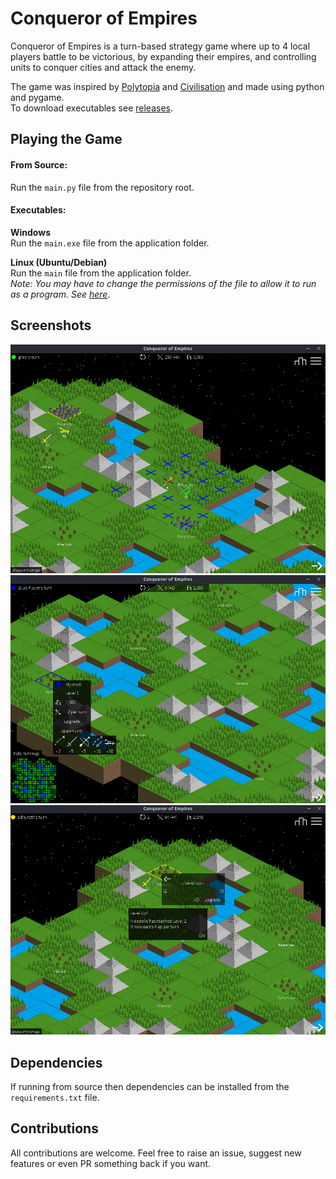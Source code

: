 # Conqueror of Empires
Conqueror of Empires is a turn-based strategy game where up to 4 local players battle to be victorious, by expanding their empires, and controlling units to conquer cities and attack the enemy.

The game was inspired by [Polytopia](http://midjiwan.com/polytopia.html) and [Civilisation](https://civilization.com/) and made using python and pygame.  
To download executables see [releases](https://github.com/Ben-Ryder/Conqueror-of-Empires/releases).

## Playing the Game
#### From Source:  
Run the `main.py` file from the repository root.

#### Executables:  
**Windows**  
Run the `main.exe` file from the application folder.

**Linux (Ubuntu/Debian)**  
Run the `main` file from the application folder.  
*Note: You may have to change the permissions of the file to allow it to run as a program. See [here](https://askubuntu.com/questions/503558/i-cant-run-application-x-executable-files-in-ubuntu-14-04)*.

## Screenshots
![Unit Interactions](docs/screenshots/COE-Unit-Interactions.png)
![Spawn Menu](docs/screenshots/COE-Spawn-Menu.png)
![City Level Up](docs/screenshots/COE-City-Level-Up.png)

## Dependencies
If running from source then dependencies can be installed from the `requirements.txt` file.

## Contributions
All contributions are welcome. Feel free to raise an issue, suggest new features or even PR something back if you want.
